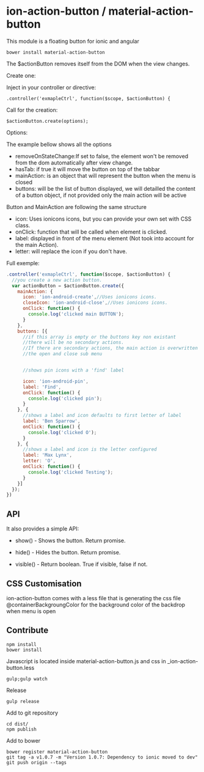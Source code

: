 ion-action-button / material-action-button
=================

This module is a floating button for ionic and angular

```
bower install material-action-button
```

The $actionButton removes itself from the DOM when the view changes.

Create one:

Inject in your controller or directive:

```
.controller('exmapleCtrl', function($scope, $actionButton) {
```

Call for the creation:

```
$actionButton.create(options);
```

Options:

The example bellow shows all the options

* removeOnStateChange:If set to false, the element won't be removed from the dom automatically after view change.
* hasTab: if true it will move the button on top of the tabbar
* mainAction: is an object that will represent the button when the menu is closed
* buttons: will be the list of button displayed, we will detailled the content of a button object, if not provided only the main action will be active

Button and MainAction are following the same structure

* icon: Uses ionicons icons, but you can provide your own set with CSS class.
* onClick: function that will be called when element is clicked.
* label: displayed in front of the menu element (Not took into account for the main Action).
* letter: will replace the icon if you don't have.

Full exemple:

```javascript
.controller('exmapleCtrl', function($scope, $actionButton) {
  //you create a new action button.
  var actionButton = $actionButton.create({
    mainAction: {
      icon: 'ion-android-create',//Uses ionicons icons.
      closeIcon: 'ion-android-close',//Uses ionicons icons.
      onClick: function() {
        console.log('clicked main BUTTON');
      }
    },
    buttons: [{
      //if this array is empty or the buttons key non existant
      //there will be no secondary actions.
      //If there are secondary actions, the main action is overwritten to show
      //the open and close sub menu


      //shows pin icons with a 'find' label

      icon: 'ion-android-pin',
      label: 'Find',
      onClick: function() {
        console.log('clicked pin');
      }
    }, {
      //shows a label and icon defaults to first letter of label
      label: 'Ben Sparrow',
      onClick: function() {
        console.log('clicked O');
      }
    }, {
      //shows a label and icon is the letter configured
      label: 'Max Lynx',
      letter: 'O',
      onClick: function() {
        console.log('clicked Testing');
      }
    }]
  });  
})
```

API
----

It also provides a simple API:

* show() - Shows the button. Return promise.

* hide() - Hides the button. Return promise.

* visible() - Return boolean. True if visible, false if not.

CSS Customisation
-----------------

ion-action-button comes with a less file that is generating the css file
@containerBackgroungColor for the background color of the backdrop when menu is open

Contribute
-----------------

```
npm install
bower install
```

Javascript is located inside material-action-button.js and css in _ion-action-button.less

```
gulp;gulp watch
```

Release

```
gulp release
```

Add to git repository

```
cd dist/
npm publish
```

Add to bower

```
bower register material-action-button
git tag -a v1.0.7 -m "Version 1.0.7: Dependency to ionic moved to dev"
git push origin --tags
```

